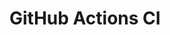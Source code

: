 # GitHub Actions CI
































































































































































































































































































































































































































































































































































































































































































































































































































































































































































































































































































































































































































































































































































































































































































































































































































































































































































































































































































































































































































































































